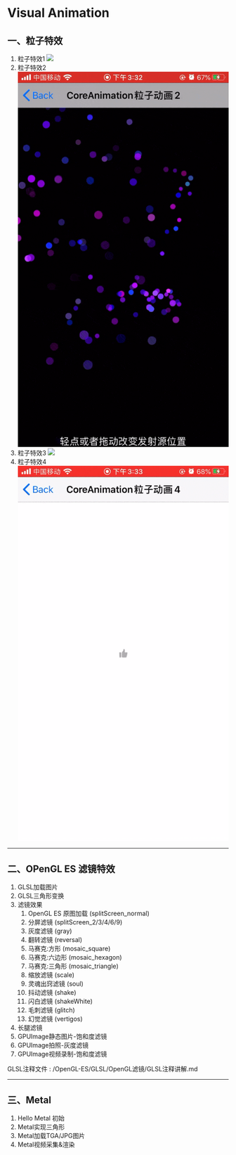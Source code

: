 # Visual Animation
    
    
## 一、粒子特效
1. 粒子特效1
    ![](READMEMedia/CoreAnimationEmitte1.gif)
2. 粒子特效2
    ![](READMEMedia/CoreAnimationEmitte2.gif)
3. 粒子特效3
    ![](READMEMedia/CoreAnimationEmitte3.gif)
4. 粒子特效4
    ![](READMEMedia/CoreAnimationEmitte4.gif)

-------


## 二、OPenGL ES 滤镜特效

1. GLSL加载图片
2. GLSL三角形变换
3. 滤镜效果
    1. OpenGL ES 原图加载 (splitScreen_normal)
    2. 分屏滤镜 (splitScreen_2/3/4/6/9)
    3. 灰度滤镜 (gray)
    4. 翻转滤镜 (reversal)
    5. 马赛克:方形 (mosaic_square)
    6. 马赛克:六边形 (mosaic_hexagon)
    7. 马赛克:三角形 (mosaic_triangle)
    8. 缩放滤镜 (scale)
    9. 灵魂出窍滤镜 (soul)
    10. 抖动滤镜 (shake)
    11. 闪白滤镜 (shakeWhite)
    12. 毛刺滤镜 (glitch)
    13. 幻觉滤镜 (vertigos)
4. 长腿滤镜
5. GPUImage静态图片-饱和度滤镜
6. GPUImage拍照-灰度滤镜
7. GPUImage视频录制-饱和度滤镜

GLSL注释文件 : /OpenGL-ES/GLSL/OpenGL滤镜/GLSL注释讲解.md  

-------

## 三、Metal
1. Hello Metal 初始
2. Metal实现三角形
3. Metal加载TGA/JPG图片
4. Metal视频采集&渲染
